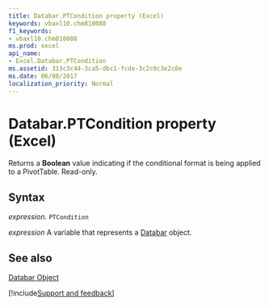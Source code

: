 ```yaml
---
title: Databar.PTCondition property (Excel)
keywords: vbaxl10.chm810088
f1_keywords:
- vbaxl10.chm810088
ms.prod: excel
api_name:
- Excel.Databar.PTCondition
ms.assetid: 313c3c44-3ca5-dbc1-fcde-3c2c0c3e2c0e
ms.date: 06/08/2017
localization_priority: Normal
---
```



# Databar.PTCondition property (Excel)

Returns a  **Boolean** value indicating if the conditional format is being applied to a PivotTable. Read-only.


## Syntax

_expression_. `PTCondition`

_expression_ A variable that represents a [Databar](Excel.Databar.md) object.


## See also


[Databar Object](Excel.Databar.md)

[!include[Support and feedback](~/includes/feedback-boilerplate.md)]